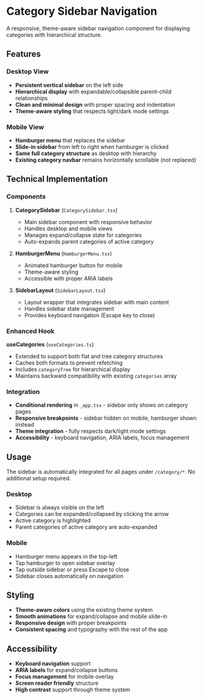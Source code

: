 # Category Sidebar Navigation

A responsive, theme-aware sidebar navigation component for displaying categories with hierarchical structure.

## Features

### Desktop View
- **Persistent vertical sidebar** on the left side
- **Hierarchical display** with expandable/collapsible parent-child relationships
- **Clean and minimal design** with proper spacing and indentation
- **Theme-aware styling** that respects light/dark mode settings

### Mobile View
- **Hamburger menu** that replaces the sidebar
- **Slide-in sidebar** from left to right when hamburger is clicked
- **Same full category structure** as desktop with hierarchy
- **Existing category navbar** remains horizontally scrollable (not replaced)

## Technical Implementation

### Components

1. **CategorySidebar** (`CategorySidebar.tsx`)
   - Main sidebar component with responsive behavior
   - Handles desktop and mobile views
   - Manages expand/collapse state for categories
   - Auto-expands parent categories of active category

2. **HamburgerMenu** (`HamburgerMenu.tsx`)
   - Animated hamburger button for mobile
   - Theme-aware styling
   - Accessible with proper ARIA labels

3. **SidebarLayout** (`SidebarLayout.tsx`)
   - Layout wrapper that integrates sidebar with main content
   - Handles sidebar state management
   - Provides keyboard navigation (Escape key to close)

### Enhanced Hook

**useCategories** (`useCategories.ts`)
- Extended to support both flat and tree category structures
- Caches both formats to prevent refetching
- Includes `categoryTree` for hierarchical display
- Maintains backward compatibility with existing `categories` array

### Integration

- **Conditional rendering** in `_app.tsx` - sidebar only shows on category pages
- **Responsive breakpoints** - sidebar hidden on mobile, hamburger shown instead
- **Theme integration** - fully respects dark/light mode settings
- **Accessibility** - keyboard navigation, ARIA labels, focus management

## Usage

The sidebar is automatically integrated for all pages under `/category/*`. No additional setup required.

### Desktop
- Sidebar is always visible on the left
- Categories can be expanded/collapsed by clicking the arrow
- Active category is highlighted
- Parent categories of active category are auto-expanded

### Mobile
- Hamburger menu appears in the top-left
- Tap hamburger to open sidebar overlay
- Tap outside sidebar or press Escape to close
- Sidebar closes automatically on navigation

## Styling

- **Theme-aware colors** using the existing theme system
- **Smooth animations** for expand/collapse and mobile slide-in
- **Responsive design** with proper breakpoints
- **Consistent spacing** and typography with the rest of the app

## Accessibility

- **Keyboard navigation** support
- **ARIA labels** for expand/collapse buttons
- **Focus management** for mobile overlay
- **Screen reader friendly** structure
- **High contrast** support through theme system 